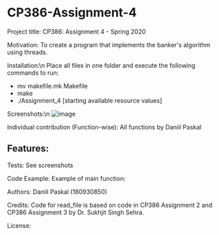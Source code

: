 # CP386-Assignment-4

Project title:
CP386: Assignment 4 - Spring 2020

Motivation:
To create a program that implements the banker's algorithm using threads.

Installation:\n
Place all files in one folder and execute the following commands to run:
- mv makefile.mk Makefile
- make
- ./Assignment_4 [starting available resource values]

Screenshots:\n
![image](https://user-images.githubusercontent.com/50429826/89113572-e39e0180-d440-11ea-8ff4-196fd9590f84.png)

Individual contribution (Function-wise):
All functions by Daniil Paskal

Features:
- 

Tests:
See screenshots

Code Example:
Example of main function:

Authors:
Daniil Paskal (180930850)

Credits:
Code for read_file is based on code in CP386 Assignment 2 and CP386 Assignment 3 by Dr. Sukhjit Singh Sehra.

License:
